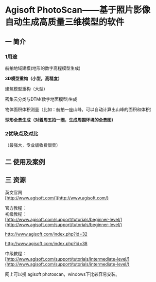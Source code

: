 # Agisoft PhotoScan——基于照片影像自动生成高质量三维模型的软件

## 一 简介

### 1用途

航拍地域建模\(地形的数字高程模型生成\)

**3D模型重构（小型，高精度）**

建筑模型重构（大型）

密集云分类与DTM\(数字地面模型\)生成

物体面积体积测量（比如：航拍一座山峰，可以自动计算出山峰的面积和体积）

**球形全景生成（对着周五拍一圈，生成周围环境的全景图）**

### 2优缺点及对比

（最强大，专业版收费很贵）

## 二 使用及案例

## 三 资源

英文官网  
[http://www.agisoft.com/](http://www.agisoft.com/)

官方教程：  
初级教程：  
[http://www.agisoft.com/support/tutorials/beginner-level/](http://www.agisoft.com/support/tutorials/beginner-level/)

http://www.agisoft.com/index.php?id=32

http://www.agisoft.com/index.php?id=38

中级教程：  
[http://www.agisoft.com/support/tutorials/intermediate-level/](http://www.agisoft.com/support/tutorials/intermediate-level/)

网上可以搜 agisoft photoscan，windows下比较容易安装。

